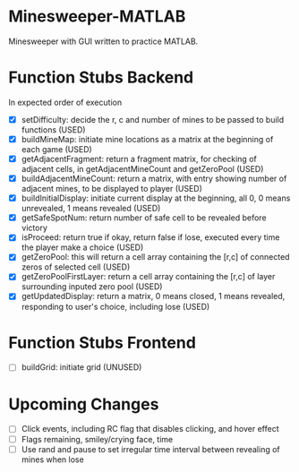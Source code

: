 # Minesweeper-MATLAB
Minesweeper with GUI written to practice MATLAB.  

# Function Stubs Backend  
In expected order of execution  
- [x] setDifficulty: decide the r, c and number of mines to be passed to build functions (USED)   
- [x] buildMineMap: initiate mine locations as a matrix at the beginning of each game (USED)  
- [x] getAdjacentFragment: return a fragment matrix, for checking of adjacent cells, in getAdjacentMineCount and getZeroPool (USED)  
- [x] buildAdjacentMineCount: return a matrix, with entry showing number of adjacent mines, to be displayed to player (USED)  
- [x] buildInitialDisplay: initiate current display at the beginning, all 0, 0 means unrevealed, 1 means revealed (USED)  
- [x] getSafeSpotNum: return number of safe cell to be revealed before victory  
- [x] isProceed: return true if okay, return false if lose, executed every time the player make a choice (USED)  
- [x] getZeroPool: this will return a cell array containing the [r,c] of connected zeros of selected cell (USED)  
- [x] getZeroPoolFirstLayer: return a cell array containing the [r,c] of layer surrounding inputed zero pool (USED)   
- [x] getUpdatedDisplay: return a matrix, 0 means closed, 1 means revealed, responding to user's choice, including lose (USED)  

# Function Stubs Frontend  
- [ ] buildGrid: initiate grid (UNUSED)  

# Upcoming Changes   
- [ ] Click events, including RC flag that disables clicking, and hover effect  
- [ ] Flags remaining, smiley/crying face, time  
- [ ] Use rand and pause to set irregular time interval between revealing of mines when lose  
